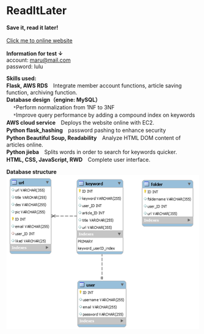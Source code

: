 # ReadItLater
**Save it, read it later!**<br><br>
[Click me to online website](http://3.140.25.231:3000/)<br><br>
**Information for test ↓**<br>
account: maru@mail.com<br>
password: lulu<br>


**Skills used:**<br>
**Flask, AWS RDS**　Integrate member account functions, article saving function, archiving function.<br>
**Database design（engine: MySQL）**<br>　
`*`Perform normalization from 1NF to 3NF<br>　
`*`Improve query performance by adding a compound index on keywords<br>
**AWS cloud service**　Deploys the website online with EC2.<br>
**Python flask_hashing**　password pashing to enhance security<br>
**Python Beautiful Soup, Readability**　Analyze HTML DOM content of articles online.<br>
**Python jieba**　Splits words in order to search for keywords quicker.<br>
**HTML, CSS, JavaScript, RWD**　Complete user interface.<br>

**Database structure**<br>
![image](https://github.com/Jhih-cell/ReadItLater/blob/main/db.png)
